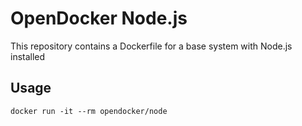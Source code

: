 # OpenDocker Node.js

This repository contains a Dockerfile for a base system with Node.js installed


## Usage

```
docker run -it --rm opendocker/node
```
